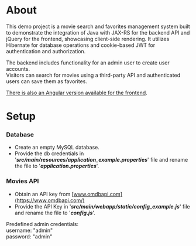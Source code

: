 # About
This demo project is a movie search and favorites management system built to demonstrate
the integration of Java with JAX-RS for the backend API and jQuery for the frontend, showcasing
client-side rendering.
It utilizes Hibernate for database operations and cookie-based JWT for authentication 
and authorization.   

The backend includes functionality for an admin user to create user accounts.  
Visitors can search for movies using a third-party API and authenticated users can save them as favorites.

[There is also an Angular version available for the frontend](https://github.com/mixfoodev/user_movies_api_angular_front).


# Setup
### Database
* Create an empty MySQL database.  
* Provide the db credentials in '_**src/main/resources/application_example.properties**_' 
file and rename the file to '_**application.properties**_'.

### Movies API
* Obtain an API key from [www.omdbapi.com](https://www.omdbapi.com/)
* Provide the API Key in '_**src/main/webapp/static/config_example.js**_'
file and rename the file to '_**config.js**_'.

  
Predefined admin credentials:  
username: "admin"  
password: "admin"
